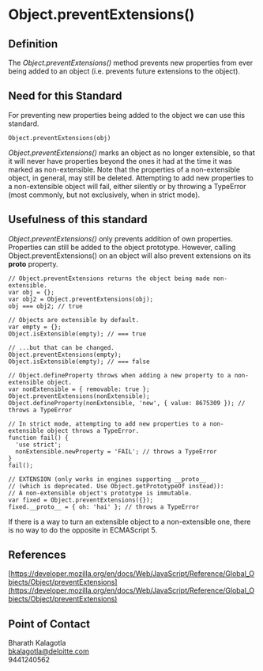 # Object.preventExtensions() #

## Definition ##
The *Object.preventExtensions()* method prevents new properties from ever being added to an object (i.e. prevents future extensions to the object).

## Need for this Standard ##
For preventing new properties being added to the object we can use this standard.<br/>

    Object.preventExtensions(obj)

*Object.preventExtensions()* marks an object as no longer extensible, so that it will never have properties beyond the ones it had at the time it was marked as non-extensible. Note that the properties of a non-extensible object, in general, may still be deleted. Attempting to add new properties to a non-extensible object will fail, either silently or by throwing a TypeError (most commonly, but not exclusively, when in strict mode).

## Usefulness of this standard ##
*Object.preventExtensions()* only prevents addition of own properties. Properties can still be added to the object prototype. However, calling Object.preventExtensions() on an object will also prevent extensions on its __proto__  property.

    // Object.preventExtensions returns the object being made non-extensible.
    var obj = {};
    var obj2 = Object.preventExtensions(obj);
    obj === obj2; // true
    
    // Objects are extensible by default.
    var empty = {};
    Object.isExtensible(empty); // === true
    
    // ...but that can be changed.
    Object.preventExtensions(empty);
    Object.isExtensible(empty); // === false
    
    // Object.defineProperty throws when adding a new property to a non-extensible object.
    var nonExtensible = { removable: true };
    Object.preventExtensions(nonExtensible);
    Object.defineProperty(nonExtensible, 'new', { value: 8675309 }); // throws a TypeError
    
    // In strict mode, attempting to add new properties to a non-extensible object throws a TypeError.
    function fail() {
      'use strict';
      nonExtensible.newProperty = 'FAIL'; // throws a TypeError
    }
    fail();
    
    // EXTENSION (only works in engines supporting __proto__
    // (which is deprecated. Use Object.getPrototypeOf instead)):
    // A non-extensible object's prototype is immutable.
    var fixed = Object.preventExtensions({});
    fixed.__proto__ = { oh: 'hai' }; // throws a TypeError
    

If there is a way to turn an extensible object to a non-extensible one, there is no way to do the opposite in ECMAScript 5.


## References ##
[https://developer.mozilla.org/en/docs/Web/JavaScript/Reference/Global_Objects/Object/preventExtensions](https://developer.mozilla.org/en/docs/Web/JavaScript/Reference/Global_Objects/Object/preventExtensions)


## Point of Contact ##
Bharath Kalagotla<br/>
[bkalagotla@deloitte.com](mailto:bkalagotla@deloitte.com)<br/>
9441240562


